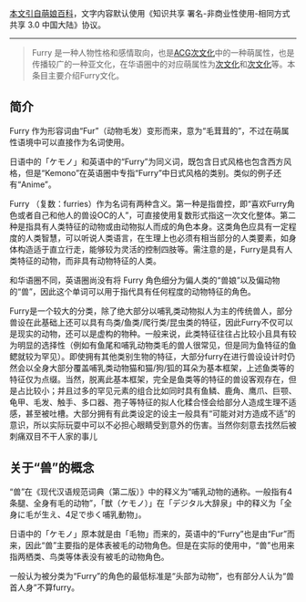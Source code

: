 <!-- markdownlint-disable MD041 MD033 -->

[本文引自萌娘百科](https://mzh.moegirl.org.cn)，文字内容默认使用《知识共享 署名-非商业性使用-相同方式共享 3.0 中国大陆》协议。

<hr>

> Furry 是一种人物性格和感情取向，也是[ACG](https://mzh.moegirl.org.cn/ACG)[次文化](https://mzh.moegirl.org.cn/次文化)中的一种萌属性，也是传播较广的一种亚文化，在华语圈中的对应萌属性为[次文化](https://mzh.moegirl.org.cn/兽人)和[次文化](https://mzh.moegirl.org.cn/动物)等。本条目主要介绍Furry文化。

## 简介

Furry 作为形容词由“Fur”（动物毛发）变形而来，意为“毛茸茸的”，不过在萌属性语境中可以直接作为名词使用。

日语中的「ケモノ」和英语中的“Furry”为同义词，既包含日式风格也包含西方风格，但是“Kemono”在英语圈中专指“Furry”中日式风格的类别。类似的例子还有“Anime”。

Furry （复数：furries）作为名词有两种含义。第一种是指兽控，即“喜欢Furry角色或者自己和他人的兽设OC的人”，可直接使用复数形式指这一次文化整体。第二种是指具有人类特征的动物或由动物拟人而成的角色本身。这类角色应具有一定程度的人类智慧，可以听说人类语言，在生理上也必须有相当部分的人类要素，如身体构造适于直立行走，能够较为灵活的控制四肢等。需注意的是，Furry是具有人类特征的动物，而非具有动物特征的人类。

和华语圈不同，英语圈尚没有将 Furry 角色细分为偏人类的“兽娘”以及偏动物的“兽”，因此这个单词可以用于指代具有任何程度的动物特征的角色。

Furry是一个较大的分类，除了绝大部分以哺乳类动物拟人为主的传统兽人，部分兽设在此基础上还可以具有鸟类/鱼类/爬行类/昆虫类的特征，因此Furry不仅可以是现实的动物，还可以是虚构的物种。一般来说，此类特征往往占比较小且具有较为明显的选择性（例如有鱼尾和哺乳动物类毛的兽人很常见，但是同为鱼特征的鱼鳃就较为罕见）。即使拥有其他类别生物的特征，大部分furry在进行兽设设计时仍然会以全身大部分覆盖哺乳类动物猫和猫/狗/狐的耳朵为基本框架，上述鱼类等的特征仅为点缀。当然，脱离此基本框架，完全是鱼类等的特征的兽设客观存在，但是占比较小；并且过多的罕见元素的组合比如同时具有鱼鳞、鹿角、鹰爪、巨颚、龟甲、毛发、触手、多口器、孢子等特征的拟人化糅合怪会给部分人造成生理不适感，甚至被吐槽。大部分拥有有此类设定的设主一般具有“可能对对方造成不适”的意识，所以实际玩耍中可以不必担心眼睛受到意外的伤害。当然你刻意去找然后被刺痛双目不干人家的事儿

## 关于“兽”的概念

“兽”在《现代汉语规范词典（第二版）》中的释义为“哺乳动物的通称。一般指有4条腿、全身有毛的动物”，「獣（ケモノ）」在「デジタル大辞泉」中的释义为「全身に毛が生え、4足で歩く哺乳動物」。

日语中的「ケモノ」原本就是由「毛物」而来的，英语中的“Furry”也是由“Fur”而来，因此“兽”主要指的是体表被毛的动物角色。但是在实际的使用中，“兽”也用来指两栖类、鸟类等体表没有被毛的动物角色。

一般认为被分类为“Furry”的角色的最低标准是“头部为动物”，也有部分人认为“兽首人身”不算furry。

